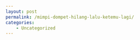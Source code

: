 ```yaml
---
layout: post
permalink: /mimpi-dompet-hilang-lalu-ketemu-lagi/
categories:
    - Uncategorized
---
```


